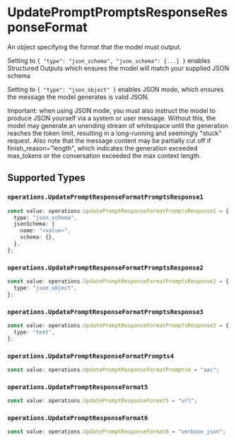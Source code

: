 # UpdatePromptPromptsResponseResponseFormat

An object specifying the format that the model must output. 

 Setting to `{ "type": "json_schema", "json_schema": {...} }` enables Structured Outputs which ensures the model will match your supplied JSON schema 

 Setting to `{ "type": "json_object" }` enables JSON mode, which ensures the message the model generates is valid JSON.

Important: when using JSON mode, you must also instruct the model to produce JSON yourself via a system or user message. Without this, the model may generate an unending stream of whitespace until the generation reaches the token limit, resulting in a long-running and seemingly "stuck" request. Also note that the message content may be partially cut off if finish_reason="length", which indicates the generation exceeded max_tokens or the conversation exceeded the max context length.


## Supported Types

### `operations.UpdatePromptResponseFormatPromptsResponse1`

```typescript
const value: operations.UpdatePromptResponseFormatPromptsResponse1 = {
  type: "json_schema",
  jsonSchema: {
    name: "<value>",
    schema: {},
  },
};
```

### `operations.UpdatePromptResponseFormatPromptsResponse2`

```typescript
const value: operations.UpdatePromptResponseFormatPromptsResponse2 = {
  type: "json_object",
};
```

### `operations.UpdatePromptResponseFormatPromptsResponse3`

```typescript
const value: operations.UpdatePromptResponseFormatPromptsResponse3 = {
  type: "text",
};
```

### `operations.UpdatePromptResponseFormatPrompts4`

```typescript
const value: operations.UpdatePromptResponseFormatPrompts4 = "aac";
```

### `operations.UpdatePromptResponseFormat5`

```typescript
const value: operations.UpdatePromptResponseFormat5 = "url";
```

### `operations.UpdatePromptResponseFormat6`

```typescript
const value: operations.UpdatePromptResponseFormat6 = "verbose_json";
```

